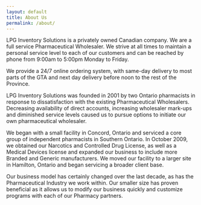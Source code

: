 ```yaml
---
layout: default
title: About Us
permalink: /about/
---
```


LPG Inventory Solutions is a privately owned Canadian company. We are a full service Pharmaceutical Wholesaler.
We strive at all times to maintain a personal service level to each of our customers and can be reached by phone from 9:00am to 5:00pm Monday to Friday.  

We provide a 24/7 online ordering system, with same-day delivery to most parts of the GTA and next day delivery before noon to the rest of the Province.  

LPG Inventory Solutions was founded in 2001 by two Ontario pharmacists in response to dissatisfaction with the existing Pharmaceutical Wholesalers. Decreasing availability of direct accounts, increasing wholesaler mark-ups and diminished service levels caused us to pursue options to initiate our own pharmaceutical wholesaler.  

We began with a small facility in Concord, Ontario and serviced a core group of independent pharmacists in Southern Ontario. In October 2009, we obtained our Narcotics and Controlled Drug License, as well as a Medical Devices license and expanded our business to include more Branded and Generic manufacturers. We moved our facility to a larger site in Hamilton, Ontario and began servicing a broader client base.  

Our business model has certainly changed over the last decade, as has the Pharmaceutical Industry we work within. Our smaller size has proven beneficial as it allows us to modify our business quickly and customize programs with each of our Pharmacy partners.  